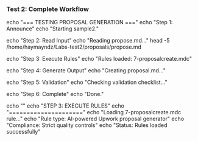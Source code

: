 ### Test 2: Complete Workflow
echo "=== TESTING PROPOSAL GENERATION ==="
echo "Step 1: Announce"
echo "Starting sample2."

echo "Step 2: Read Input"
echo "Reading propose.md..."
head -5 /home/haymayndz/Labs-test2/proposals/propose.md

echo "Step 3: Execute Rules"
echo "Rules loaded: 7-proposalcreate.mdc"

echo "Step 4: Generate Output"
echo "Creating proposal.md..."

echo "Step 5: Validation"
echo "Checking validation checklist..."

echo "Step 6: Complete"
echo "Done."



echo ""
echo "STEP 3: EXECUTE RULES"
echo "====================="
echo "Loading 7-proposalcreate.mdc rule..."
echo "Rule type: AI-powered Upwork proposal generator"
echo "Compliance: Strict quality controls"
echo "Status: Rules loaded successfully"